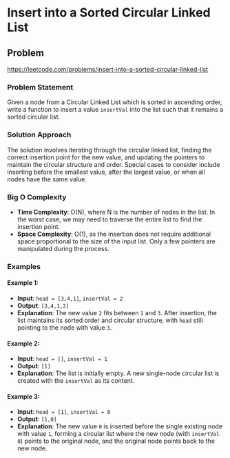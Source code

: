 # Insert into a Sorted Circular Linked List

## Problem
https://leetcode.com/problems/insert-into-a-sorted-circular-linked-list

### Problem Statement
Given a node from a Circular Linked List which is sorted in ascending order, write a function to insert a value `insertVal` into the list such that it remains a sorted circular list.

### Solution Approach
The solution involves iterating through the circular linked list, finding the correct insertion point for the new value, and updating the pointers to maintain the circular structure and order. Special cases to consider include inserting before the smallest value, after the largest value, or when all nodes have the same value.

### Big O Complexity
- **Time Complexity**: O(N), where N is the number of nodes in the list. In the worst case, we may need to traverse the entire list to find the insertion point.
- **Space Complexity**: O(1), as the insertion does not require additional space proportional to the size of the input list. Only a few pointers are manipulated during the process.

### Examples

#### Example 1:
- **Input**: `head = [3,4,1]`, `insertVal = 2`
- **Output**: `[3,4,1,2]`
- **Explanation**: The new value `2` fits between `1` and `3`. After insertion, the list maintains its sorted order and circular structure, with `head` still pointing to the node with value `3`.

#### Example 2:
- **Input**: `head = []`, `insertVal = 1`
- **Output**: `[1]`
- **Explanation**: The list is initially empty. A new single-node circular list is created with the `insertVal` as its content.

#### Example 3:
- **Input**: `head = [1]`, `insertVal = 0`
- **Output**: `[1,0]`
- **Explanation**: The new value `0` is inserted before the single existing node with value `1`, forming a circular list where the new node (with `insertVal` `0`) points to the original node, and the original node points back to the new node.
